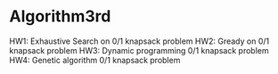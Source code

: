 # Algorithm3rd
  HW1: Exhaustive Search on 0/1 knapsack problem
  HW2: Gready on 0/1 knapsack problem
  HW3: Dynamic programming 0/1 knapsack problem
  HW4: Genetic algorithm 0/1 knapsack problem
